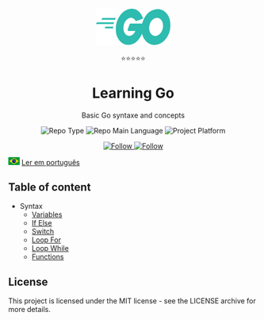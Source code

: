 <p align="center">
  <img src="./docs/golang-logo.png" width="150" alt="Project Logo">
  <p align="center">⭐⭐⭐⭐⭐</p> 
  <h1 align="center">Learning Go</h1>
  <p align="center">Basic Go syntaxe and concepts</p>
  <p align="center">
    <img src="https://img.shields.io/badge/type-tutorial-orange" alt="Repo Type" />
    <img src="https://img.shields.io/badge/language-golang-cyan" alt="Repo Main Language" />
    <img src="https://img.shields.io/badge/support-google-red" alt="Project Platform" />
  </p>
  <p align="center">
    <a href="https://twitter.com/lakscastro" target="_blank">
      <img src="https://img.shields.io/twitter/url?label=Follow%20%40LaksCastro&logo=twitter&url=https%3A%2F%2Fwww.twitter.com%2Flakscastro%2F" alt="Follow" />
    </a>
    <a href="https://www.linkedin.com/in/laks-castro-9ab09a18b/" target="_blank">
      <img src="https://img.shields.io/twitter/url?label=Connect%20%40LaksCastro&logo=linkedin&url=https%3A%2F%2Fwww.twitter.com%2Flakscastro%2F" alt="Follow" />
    </a>
  </p>
</p>

<p>
  <img src="./docs/pt-br.png" alt="Portuguese" height="16" />
  <a href="https://github.com/LaksCastro/minimal-ts-calculator/blob/master/README-ptbr.md">Ler em português</a>
</p>

## Table of content
- Syntax
  - [Variables](#variables)
  - [If Else](#if-else)
  - [Switch](#switch)
  - [Loop For](#loop-for)
  - [Loop While](#loop-for)
  - [Functions](#functions)



## License
This project is licensed under the MIT license - see the LICENSE archive for more details.
